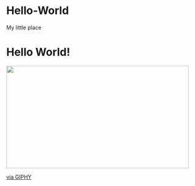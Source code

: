 # Hello-World
My little place

<h1> Hello World!</h1>

<img src="https://giphy.com/embed/mW05nwEyXLP0Y" width="480" height="269" frameBorder="0" class="giphy-embed" allowFullScreen></img><p><a href="https://giphy.com/gifs/mW05nwEyXLP0Y">via GIPHY</a></p>
